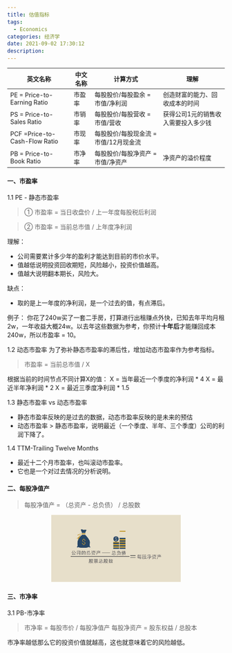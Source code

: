 ```yaml
---
title: 估值指标
tags:
  - Economics
categories: 经济学
date: 2021-09-02 17:30:12
description:
---
```


| 英文名称 | 中文名称 | 计算方式 | 理解 |
|-----|--------|---------|------|
| PE = Price-to-Earning Ratio|市盈率|每股股价/每股盈余 = 市值/净利润|创造财富的能力、回收成本的时间|
| PS = Price-to-Sales Ratio|市销率|每股股价/每股营收 = 市值/营收|获得公司1元的销售收入需要投入多少钱 |
| PCF =Price-to-Cash-Flow Ratio |市现率|每股股价/每股现金流 = 市值/12月现金流| |
| PB = Price-to-Book Ratio|市净率|每股股价/每股净资产 = 市值/净资产|净资产的溢价程度 |

#### 一、市盈率

1.1 PE - 静态市盈率

>① 市盈率 = 当日收盘价 / 上一年度每股税后利润  

>② 市盈率 = 当前总市值 / 上年度净利润

理解：
+ 公司需要累计多少年的盈利才能达到目前的市价水平。
+ 值越低说明投资回收期短，风险越小，投资价值越高。
+ 值越大说明翻本期长，风险大。

缺点：
+ 取的是上一年度的净利润，是一个过去的值，有点滞后。

例子：
你花了240w买了一套二手房，打算进行出租赚点外快，已知去年平均月租2w，一年收益大概24w。以去年这些数据为参考，你预计**十年后**才能赚回成本240w，所以市盈率 = 10。



1.2 动态市盈率
为了弥补静态市盈率的滞后性，增加动态市盈率作为参考指标。

> 市盈率 = 当前总市值 / X

根据当前的时间节点不同计算X的值：
X = 当年最近一个季度的净利润 * 4
X = 最近半年净利润 * 2
X = 最近三季度净利润 * 1.5 



1.3 静态市盈率 vs 动态市盈率

+ 静态市盈率反映的是过去的数据，动态市盈率反映的是未来的预估
+ 动态市盈率 > 静态市盈率，说明最近（一个季度、半年、三个季度）公司的利润下降了。



1.4 TTM-Trailing Twelve Months
+ 最近十二个月市盈率，也叫滚动市盈率。
+ 它也是一个对过去情况的分析说明。


#### 二、每股净值产

> 每股净值产 = （总资产 - 总负债） / 总股数

<center>
    <img src="../images/a_b_c.jpeg" width="300"/>
</center>


#### 三、市净率

3.1 PB-市净率

> 市净率 = 每股市价 / 每股净值产
> 每股净资产 = 股东权益 / 总股本

市净率越低那么它的投资价值就越高，这也就意味着它的风险越低。